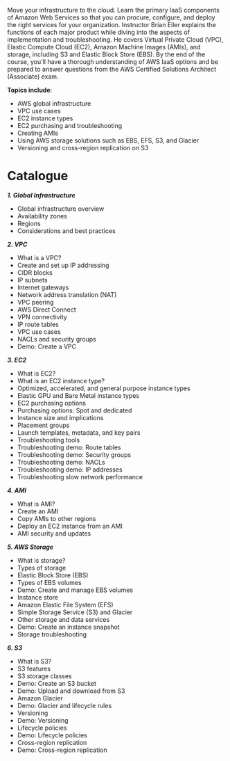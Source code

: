 Move your infrastructure to the cloud. Learn the primary IaaS components of Amazon Web Services so that you can procure, configure, and deploy the right services for your organization. Instructor Brian Eiler explains the functions of each major product while diving into the aspects of implementation and troubleshooting. He covers Virtual Private Cloud (VPC), Elastic Compute Cloud (EC2), Amazon Machine Images (AMIs), and storage, including S3 and Elastic Block Store (EBS). By the end of the course, you'll have a thorough understanding of AWS IaaS options and be prepared to answer questions from the AWS Certified Solutions Architect (Associate) exam.

**Topics include**:
- AWS global infrastructure
- VPC use cases
- EC2 instance types
- EC2 purchasing and troubleshooting
- Creating AMIs
- Using AWS storage solutions such as EBS, EFS, S3, and Glacier
- Versioning and cross-region replication on S3

# Catalogue
***1. Global Infrastructure***
- Global infrastructure overview
- Availability zones
- Regions
- Considerations and best practices

***2. VPC***
- What is a VPC?
- Create and set up IP addressing
- CIDR blocks
- IP subnets
- Internet gateways
- Network address translation (NAT)
- VPC peering
- AWS Direct Connect
- VPN connectivity
- IP route tables
- VPC use cases
- NACLs and security groups
- Demo: Create a VPC

***3. EC2***
- What is EC2?
- What is an EC2 instance type?
- Optimized, accelerated, and general purpose instance types
- Elastic GPU and Bare Metal instance types
- EC2 purchasing options
- Purchasing options: Spot and dedicated
- Instance size and implications
- Placement groups
- Launch templates, metadata, and key pairs
- Troubleshooting tools
- Troubleshooting demo: Route tables
- Troubleshooting demo: Security groups
- Troubleshooting demo: NACLs
- Troubleshooting demo: IP addresses
- Troubleshooting slow network performance

***4. AMI***
- What is AMI?
- Create an AMI
- Copy AMIs to other regions
- Deploy an EC2 instance from an AMI
- AMI security and updates

***5. AWS Storage***
- What is storage?
- Types of storage
- Elastic Block Store (EBS)
- Types of EBS volumes
- Demo: Create and manage EBS volumes
- Instance store
- Amazon Elastic File System (EFS)
- Simple Storage Service (S3) and Glacier
- Other storage and data services
- Demo: Create an instance snapshot
- Storage troubleshooting

***6. S3***
- What is S3?
- S3 features
- S3 storage classes
- Demo: Create an S3 bucket
- Demo: Upload and download from S3
- Amazon Glacier
- Demo: Glacier and lifecycle rules
- Versioning
- Demo: Versioning
- Lifecycle policies
- Demo: Lifecycle policies
- Cross-region replication
- Demo: Cross-region replication
